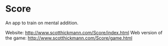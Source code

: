 # Score
An app to train on mental addition.

Website: http://www.scotthickmann.com/Score/index.html
Web version of the game: http://www.scotthickmann.com/Score/game.html
